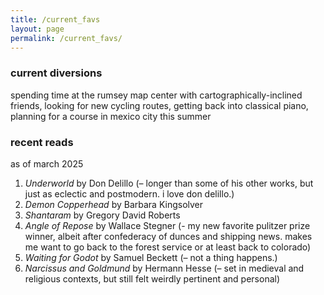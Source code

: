 ```yaml
---
title: /current_favs
layout: page
permalink: /current_favs/
---
```

### current diversions
spending time at the rumsey map center with cartographically-inclined friends, looking for new cycling routes, getting back into classical piano, planning for a course in mexico city this summer

### recent reads
as of march 2025

1. *Underworld* by Don Delillo (– longer than some of his other works, but just as eclectic and postmodern. i love don delillo.)
2. *Demon Copperhead* by Barbara Kingsolver
3. *Shantaram* by Gregory David Roberts
4. *Angle of Repose* by Wallace Stegner (- my new favorite pulitzer prize winner, albeit after confederacy of dunces and shipping news. makes me want to go back to the forest service or at least back to colorado)
5. *Waiting for Godot* by Samuel Beckett (– not a thing happens.)
6. *Narcissus and Goldmund* by Hermann Hesse (– set in medieval and religious contexts, but still felt weirdly pertinent and personal)
